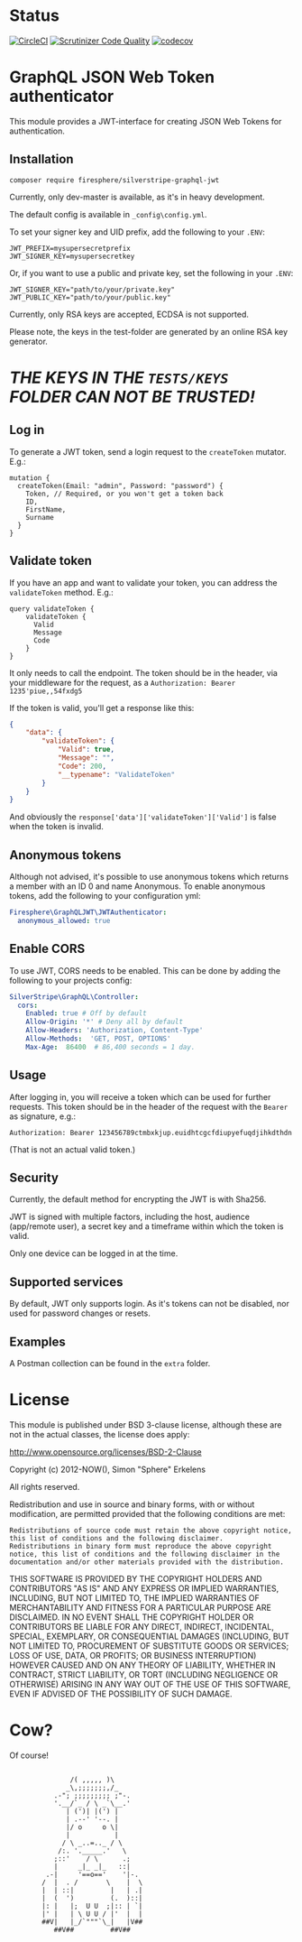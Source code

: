 # Status

[![CircleCI](https://circleci.com/gh/Firesphere/silverstripe-graphql-jwt/tree/master.svg?style=svg)](https://circleci.com/gh/Firesphere/silverstripe-graphql-jwt/tree/master)
[![Scrutinizer Code Quality](https://scrutinizer-ci.com/g/Firesphere/silverstripe-graphql-jwt/badges/quality-score.png?b=master)](https://scrutinizer-ci.com/g/Firesphere/silverstripe-graphql-jwt/?branch=master)
[![codecov](https://codecov.io/gh/Firesphere/silverstripe-graphql-jwt/branch/master/graph/badge.svg)](https://codecov.io/gh/Firesphere/silverstripe-graphql-jwt)


# GraphQL JSON Web Token authenticator

This module provides a JWT-interface for creating JSON Web Tokens for authentication.

## Installation

`composer require firesphere/silverstripe-graphql-jwt`

Currently, only dev-master is available, as it's in heavy development.

The default config is available in `_config\config.yml`. 

To set your signer key and UID prefix, add the following to your `.ENV`:
```
JWT_PREFIX=mysupersecretprefix
JWT_SIGNER_KEY=mysupersecretkey
```

Or, if you want to use a public and private key, set the following in your `.ENV`:
```
JWT_SIGNER_KEY="path/to/your/private.key"
JWT_PUBLIC_KEY="path/to/your/public.key"
```

Currently, only RSA keys are accepted, ECDSA is not supported.

Please note, the keys in the test-folder are generated by an online RSA key generator.

# _*THE KEYS IN THE `TESTS/KEYS` FOLDER CAN NOT BE TRUSTED!*_

## Log in

To generate a JWT token, send a login request to the `createToken` mutator. E.g.:
```
mutation {
  createToken(Email: "admin", Password: "password") {
    Token, // Required, or you won't get a token back
    ID,
    FirstName,
    Surname
  }
}
```

## Validate token

If you have an app and want to validate your token, you can address the `validateToken` method. E.g.:
```
query validateToken {
    validateToken {
      Valid
      Message
      Code
    }
}
```

It only needs to call the endpoint. The token should be in the header, via your middleware for the request, as a `Authorization: Bearer 1235'piue,,54fxdg5`

If the token is valid, you'll get a response like this:
```json
{
    "data": {
        "validateToken": {
            "Valid": true,
            "Message": "",
            "Code": 200,
            "__typename": "ValidateToken"
        }
    }
}
```

And obviously the `response['data']['validateToken']['Valid']` is false when the token is invalid.

## Anonymous tokens

Although not advised, it's possible to use anonymous tokens which returns a member with an ID 0 and name Anonymous.
To enable anonymous tokens, add the following to your configuration yml:
```yaml
Firesphere\GraphQLJWT\JWTAuthenticator:
  anonymous_allowed: true
```

## Enable CORS

To use JWT, CORS needs to be enabled. This can be done by adding the following to your projects config:

```yaml
SilverStripe\GraphQL\Controller:
  cors:
    Enabled: true # Off by default
    Allow-Origin: '*' # Deny all by default
    Allow-Headers: 'Authorization, Content-Type'
    Allow-Methods:  'GET, POST, OPTIONS'
    Max-Age:  86400  # 86,400 seconds = 1 day.
```

## Usage

After logging in, you will receive a token which can be used for further requests. This token should be in the header of the request with the `Bearer` as signature, e.g.:
```
Authorization: Bearer 123456789ctmbxkjup.euidhtcgcfdiupyefuqdjihkdthdn
```
(That is not an actual valid token.)

## Security

Currently, the default method for encrypting the JWT is with Sha256.

JWT is signed with multiple factors, including the host, audience (app/remote user), a secret key and a timeframe within which the token is valid.

Only one device can be logged in at the time.

## Supported services

By default, JWT only supports login. As it's tokens can not be disabled, nor used for password changes or resets.

## Examples

A Postman collection can be found in the `extra` folder.

# License

This module is published under BSD 3-clause license, although these are not in the actual classes, the license does apply:

http://www.opensource.org/licenses/BSD-2-Clause

Copyright (c) 2012-NOW(), Simon "Sphere" Erkelens

All rights reserved.

Redistribution and use in source and binary forms, with or without modification, are permitted provided that the following conditions are met:

    Redistributions of source code must retain the above copyright notice, this list of conditions and the following disclaimer.
    Redistributions in binary form must reproduce the above copyright notice, this list of conditions and the following disclaimer in the documentation and/or other materials provided with the distribution.

THIS SOFTWARE IS PROVIDED BY THE COPYRIGHT HOLDERS AND CONTRIBUTORS "AS IS" AND ANY EXPRESS OR IMPLIED WARRANTIES, INCLUDING, BUT NOT LIMITED TO, THE IMPLIED WARRANTIES OF MERCHANTABILITY AND FITNESS FOR A PARTICULAR PURPOSE ARE DISCLAIMED. IN NO EVENT SHALL THE COPYRIGHT HOLDER OR CONTRIBUTORS BE LIABLE FOR ANY DIRECT, INDIRECT, INCIDENTAL, SPECIAL, EXEMPLARY, OR CONSEQUENTIAL DAMAGES (INCLUDING, BUT NOT LIMITED TO, PROCUREMENT OF SUBSTITUTE GOODS OR SERVICES; LOSS OF USE, DATA, OR PROFITS; OR BUSINESS INTERRUPTION) HOWEVER CAUSED AND ON ANY THEORY OF LIABILITY, WHETHER IN CONTRACT, STRICT LIABILITY, OR TORT (INCLUDING NEGLIGENCE OR OTHERWISE) ARISING IN ANY WAY OUT OF THE USE OF THIS SOFTWARE, EVEN IF ADVISED OF THE POSSIBILITY OF SUCH DAMAGE.


# Cow?

Of course!
```

               /( ,,,,, )\
              _\,;;;;;;;,/_
           .-"; ;;;;;;;;; ;"-.
           '.__/`_ / \ _`\__.'
              | (')| |(') |
              | .--' '--. |
              |/ o     o \|
              |           |
             / \ _..=.._ / \
            /:. '._____.'   \
           ;::'    / \      .;
           |     _|_ _|_   ::|
         .-|     '==o=='    '|-.
        /  |  . /       \    |  \
        |  | ::|         |   | .|
        |  (  ')         (.  )::|
        |: |   |;  U U  ;|:: | `|
        |' |   | \ U U / |'  |  |
        ##V|   |_/`"""`\_|   |V##
           ##V##         ##V##
```
